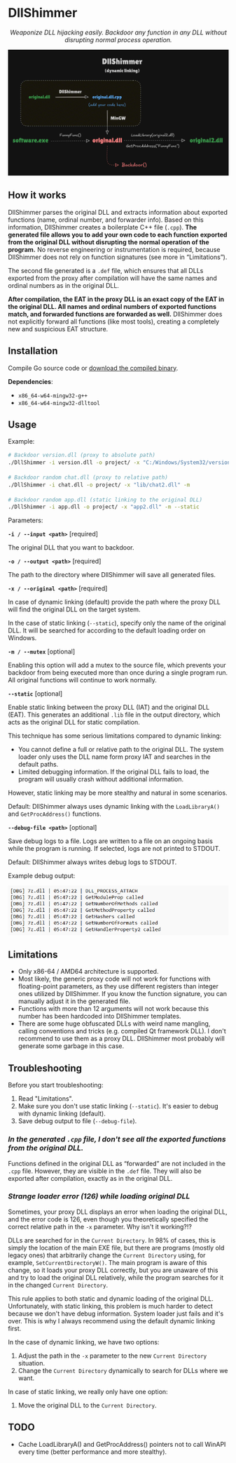 # DllShimmer

<div style="text-align:center;font-style: italic;">Weaponize DLL hijacking easily. Backdoor any function in any DLL without disrupting normal process operation.</div>

![DllShimmer flowchart](_img/img-1.jpg)

## How it works

DllShimmer parses the original DLL and extracts information about exported functions (name, ordinal number, and forwarder info). Based on this information, DllShimmer creates a boilerplate C++ file (`.cpp`). **The generated file allows you to add your own code to each function exported from the original DLL without disrupting the normal operation of the program.** No reverse engineering or instrumentation is required, because DllShimmer does not rely on function signatures (see more in “Limitations”).

The second file generated is a `.def` file, which ensures that all DLLs exported from the proxy after compilation will have the same names and ordinal numbers as in the original DLL.

**After compilation, the EAT in the proxy DLL is an exact copy of the EAT in the original DLL. All names and ordinal numbers of exported functions match, and forwarded functions are forwarded as well.** DllShimmer does not explicitly forward all functions (like most tools), creating a completely new and suspicious EAT structure.

## Installation

Compile Go source code or [download the compiled binary](https://github.com/Print3M/DllShimmer/releases).

**Dependencies**:

- `x86_64-w64-mingw32-g++`
- `x86_64-w64-mingw32-dlltool`

## Usage

Example:

```bash
# Backdoor version.dll (proxy to absolute path)
./DllShimmer -i version.dll -o project/ -x "C:/Windows/System32/version.dll" -m

# Backdoor random chat.dll (proxy to relative path)
./DllShimmer -i chat.dll -o project/ -x "lib/chat2.dll" -m

# Backdoor random app.dll (static linking to the original DLL)
./DllShimmer -i app.dll -o project/ -x "app2.dll" -m --static
```

Parameters:

**`-i / --input <path>`** [required]

The original DLL that you want to backdoor.

**`-o / --output <path>`** [required]

The path to the directory where DllShimmer will save all generated files.

**`-x / --original <path>`** [required]

In case of dynamic linking (default) provide the path where the proxy DLL will find the original DLL on the target system.

In the case of static linking (`--static`), specify only the name of the original DLL. It will be searched for according to the default loading order on Windows.

**`-m / --mutex`** [optional]

Enabling this option will add a mutex to the source file, which prevents your backdoor from being executed more than once during a single program run. All original functions will continue to work normally.

**`--static`** [optional]

Enable static linking between the proxy DLL (IAT) and the original DLL (EAT). This generates an additional `.lib` file in the output directory, which acts as the original DLL for static compilation.

This technique has some serious limitations compared to dynamic linking:

- You cannot define a full or relative path to the original DLL. The system loader only uses the DLL name form proxy IAT and searches in the default paths.
- Limited debugging information. If the original DLL fails to load, the program will usually crash without additional information.
  
However, static linking may be more stealthy and natural in some scenarios.

Default: DllShimmer always uses dynamic linking with the `LoadLibraryA()` and `GetProcAddress()` functions.

**`--debug-file <path>`** [optional]

Save debug logs to a file. Logs are written to a file on an ongoing basis while the program is running. If selected, logs are not printed to STDOUT.

Default: DllShimmer always writes debug logs to STDOUT.

Example debug output:

![Example debug output](_img/img-2.png)

## Limitations

- Only x86-64 / AMD64 architecture is supported.
- Most likely, the generic proxy code will not work for functions with floating-point parameters, as they use different registers than integer ones utilized by DllShimmer. If you know the function signature, you can manually adjust it in the generated file.
- Functions with more than 12 arguments will not work because this number has been hardcoded into DllShimmer templates.
- There are some huge obfuscated DLLs with weird name mangling, calling conventions and tricks (e.g. compiled Qt framework DLL). I don't recommend to use them as a proxy DLL. DllShimmer most probably will generate some garbage in this case.

## Troubleshooting

Before you start troubleshooting:

1. Read "Limitations".
2. Make sure you don't use static linking (`--static`). It's easier to debug with dynamic linking (default).
3. Save debug output to file (`--debug-file`).

### _In the generated `.cpp` file, I don't see all the exported functions from the original DLL._

Functions defined in the original DLL as “forwarded” are not included in the `.cpp` file. However, they are visible in the `.def` file. They will also be exported after compilation, exactly as in the original DLL.

### _Strange loader error (126) while loading original DLL_

Sometimes, your proxy DLL displays an error when loading the original DLL, and the error code is 126, even though you theoretically specified the correct relative path in the `-x` parameter. Why isn't it working?!?

DLLs are searched for in the `Current Directory`. In 98% of cases, this is simply the location of the main EXE file, but there are programs (mostly old legacy ones) that arbitrarily change the `Current Directory` using, for example, `SetCurrentDirectoryW()`. The main program is aware of this change, so it loads your proxy DLL correctly, but you are unaware of this and try to load the original DLL relatively, while the program searches for it in the changed `Current Directory`.

This rule applies to both static and dynamic loading of the original DLL. Unfortunately, with static linking, this problem is much harder to detect because we don't have debug information. System loader just fails and it's over. This is why I always recommend using the default dynamic linking first.

In the case of dynamic linking, we have two options:

1. Adjust the path in the `-x` parameter to the new `Current Directory` situation.
2. Change the `Current Directory` dynamically to search for DLLs where we want.

In case of static linking, we really only have one option:

1. Move the original DLL to the `Current Directory`.

## TODO

- Cache LoadLibraryA() and GetProcAddress() pointers not to call WinAPI every time (better performance and more stealthy).
